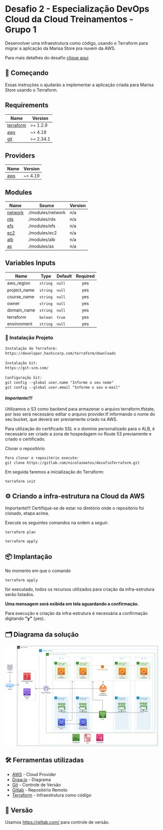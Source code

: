 # Desafio 2 - Especialização DevOps Cloud da Cloud Treinamentos - Grupo 1

Desenvolver uma infraestrutura como código, usando o Terraform para migrar a aplicação da Marisa Store pra nuvem da AWS.

Para mais detalhes do desafio [clique aqui](https://gitlab.com/devops-cloud-community/desafios-d/desafios-curso/desafio-02/)

## 🚀 Começando

Essas instruções o ajudarão a implementar a aplicação criada para Marisa Store usando o Terraform.

## Requirements

| Name | Version |
|------|---------|
| <a name="requirement_terraform"></a> [terraform](#requirement\_terraform) | >= 1.2.9 |
| <a name="requirement_aws"></a> [aws](#requirement\_aws) | ~> 4.19 |
| <a name="git"></a> [git](#requirement\_git) | >= 2.34.1 |

## Providers

| Name | Version |
|------|---------|
| <a name="provider_aws"></a> [aws](#provider\_aws) | ~> 4.19 |

## Modules

| Name | Source | Version |
|------|--------|---------|
| <a name="module_network"></a> [network](#module\network) | ./modules/network | n/a |
| <a name="module_rds"></a> [rds](#module\rds) | ./modules/rds | n/a |
| <a name="module_efs"></a> [efs](#module\efs) | ./modules/efs | n/a |
| <a name="module_ec2"></a> [ec2](#module\ec2) | ./modules/ec2 | n/a |
| <a name="module_alb"></a> [alb](#module\alb) | ./modules/alb | n/a |
| <a name="module_as"></a>  [as](#module\as)   | ./modules/as  | n/a |


## Variables Inputs

| Name | Type | Default | Required |
|------|------|---------|:--------:|
| <a name="aws_region"></a> aws_region | `string` | `null` | yes |
| <a name="project_name"></a> project_name | `string` | `null` | yes |
| <a name="course_name"></a> course_name | `string` | `null` | yes |
| <a name="owner"></a> owner | `string` | `null` | yes |
| <a name="domain_name"></a> domain_name | `string` | `null` | yes |
| <a name="terraform"></a> terraform | `bolean` | `true` | yes |
| <a name="environment"></a> environment | `string` | `null` | yes |

### 🔧 Instalação Projeto

```
Instalação do Terraform:
https://developer.hashicorp.com/terraform/downloads

Instalação Git:
https://git-scm.com/

Configuração Git:
git config --global user.name "Informe o seu nome"
git config --global user.email "Informe o seu e-mail"
```

#### ***Importante!!!***

Utilizamos o S3 como backend para armazenar o arquivo terraform.tfstate, por isso será necessário editar o arquivo provider.tf informando o nome do seu bucket, que deverá ser previamente criado na AWS.

Para utilização do certificado SSL e o domínio personalizado para o ALB, é necessário ser criado a zona de hospedagem no Route 53 previamente e criado o certificado.

Clonar o repositório
```
Para clonar o repositório execute:
git clone https://gitlab.com/nicolasmatos/desafioTerraform.git
```

Em seguida faremos a inicialização do Terraform:

```
terraform init
```

## ⚙️ Criando a infra-estrutura na Cloud da AWS

Importante!!!
Certifique-se de estar no diretório onde o repositório foi clonado, etapa acima.

Execute os seguintes comandos na ordem a seguir:

```
terraform plan
```
```
terraform apply
```

## 📦 Implantação

No momento em que o comando

```
terraform apply
```

 for executado, todos os recursos utilizados para criação da infra-estrutura serão listados.

**Uma mensagem será exibida em tela aguardando a confirmação.**

Para execução e criação da infra-estrutura é necessária a confirmação digitando **"y"** (yes).

## 🗂️ Diagrama da solução

![Serviços AWS utilizados!](/diagram/diagram.png "Serviços AWS utilizados")

## 🛠️ Ferramentas utilizadas

* [AWS](https://aws.amazon.com/pt/console/) - Cloud Provider
* [Draw.io](https://draw.io/) - Diagrama
* [Git](https://git-scm.com/downloads) - Controle de Versão
* [Gitlab](https://gitlab.com/) - Repositório Remoto
* [Terraform](https://developer.hashicorp.com/terraform/downloads) - Infraestrutura como código

## 📌 Versão

Usamos https://gitlab.com/ para controle de versão. 
